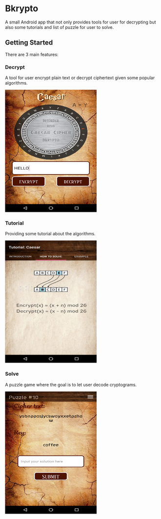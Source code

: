 # Bkrypto
A small Android app that not only provides tools for user for decrypting but also some tutorials and list of puzzle for user to solve.
## Getting Started
There are 3 main features:
### Decrypt
A tool for user encrypt plain text or decrypt ciphertext given some popular algorithms.

<img src="https://github.com/NguyenNg1802/Bkrypto/blob/master/Images/Pic-3-DecryptCaesar.png" width="300" height="400">

### Tutorial
Providing some tutorial about the algorithms.

<img src="https://github.com/NguyenNg1802/Bkrypto/blob/master/Images/Pic-5-TutorialCaesar.png" width="300" height="400">


### Solve
A puzzle game where the goal is to let user decode  cryptograms.

<img src="https://github.com/NguyenNg1802/Bkrypto/blob/master/Images/Pic-6-Puzzle.png" width="300" height="400">

